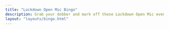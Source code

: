 ```yaml
---
title: "Lockdown Open Mic Bingo"
description: Grab your dobber and mark off these Lockdown Open Mic events. Play along during the live show every tuesday at 8pm BST.
layout: "layouts/bingo.html"
---
```

